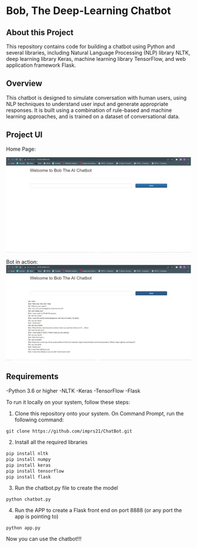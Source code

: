 # Bob, The Deep-Learning Chatbot

## About this Project
This repository contains code for building a chatbot using Python and several libraries, including Natural Language Processing (NLP) library NLTK, deep learning library Keras, machine learning library TensorFlow, and web application framework Flask.


## Overview
This chatbot is designed to simulate conversation with human users, using NLP techniques to understand user input and generate appropriate responses. It is built using a combination of rule-based and machine learning approaches, and is trained on a dataset of conversational data.
## Project UI
Home Page:

<img src="images/C1.JPG">

Bot in action:
<img src="images/C2.JPG">


## Requirements
  -Python 3.6 or higher
  -NLTK
  -Keras
  -TensorFlow
  -Flask
  

To run it locally on your system, follow these steps:
1. Clone this repository onto your system. On Command Prompt, run the following command:
```
git clone https://github.com/imprs21/ChatBot.git
```

2. Install all the required libraries 
```
pip install nltk
pip install numpy
pip install keras
pip install tensorflow
pip install flask
```

3. Run the chatbot.py file to create the model
```
python chatbot.py
```

4. Run the APP to create a Flask front end on port 8888 (or any port the app is pointing to)
```
python app.py
```
Now you can use the chatbot!!!

